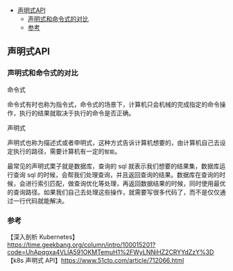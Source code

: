 <!-- START doctoc generated TOC please keep comment here to allow auto update -->
<!-- DON'T EDIT THIS SECTION, INSTEAD RE-RUN doctoc TO UPDATE -->

- [声明式API](#%E5%A3%B0%E6%98%8E%E5%BC%8Fapi)
  - [声明式和命令式的对比](#%E5%A3%B0%E6%98%8E%E5%BC%8F%E5%92%8C%E5%91%BD%E4%BB%A4%E5%BC%8F%E7%9A%84%E5%AF%B9%E6%AF%94)
  - [参考](#%E5%8F%82%E8%80%83)

<!-- END doctoc generated TOC please keep comment here to allow auto update -->

## 声明式API

### 声明式和命令式的对比

命令式  

命令式有时也称为指令式，命令式的场景下，计算机只会机械的完成指定的命令操作，执行的结果就取决于执行的命令是否正确。    

声明式  

声明式也称为描述式或者申明式，这种方式告诉计算机想要的，由计算机自己去设定执行的路径，需要计算机有一定的`智能`。    

最常见的声明式栗子就是数据库，查询的 sql 就表示我们想要的结果集，数据库运行查询 sql 的时候，会帮我们处理查询，并且返回查询的结果。数据库在查询的时候，会进行索引匹配，做查询优化等处理，再返回数据结果的时候，同时使用最优的查询路径。如果我们自己去处理这些操作，就需要写很多代码了，而不是仅仅通过一行代码就能解决。     

### 参考

【深入剖析 Kubernetes】https://time.geekbang.org/column/intro/100015201?code=UhApqgxa4VLIA591OKMTemuH1%2FWyLNNiHZ2CRYYdZzY%3D  
【k8s 声明式 API】https://www.51cto.com/article/712066.html     





